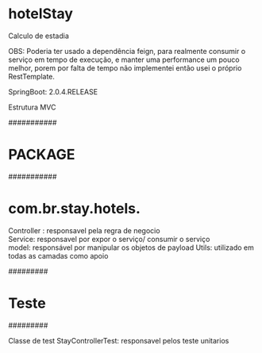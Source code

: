 # hotelStay
Calculo de estadia

OBS: Poderia ter usado a dependência feign, para realmente consumir o serviço em tempo de execução, e manter uma performance um pouco melhor, porem por falta de tempo não implementei então usei o próprio RestTemplate.

SpringBoot: 2.0.4.RELEASE

Estrutura MVC

###########
# PACKAGE #
###########

# com.br.stay.hotels.
Controller : responsavel pela regra de negocio                                                                                               
Service: responsavel por expor o serviço/ consumir o serviço                                                                                 
model: responsável por manipular os objetos de payload
Utils:  utilizado em todas as camadas como apoio


#########
# Teste #
#########

Classe de test 
StayControllerTest: responsavel pelos teste unitarios

